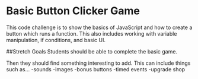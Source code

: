 # Basic Button Clicker Game

This code challenge is to show the basics of JavaScript and how to create a button which runs a function. This also includes working with variable manipulation, if conditions, and basic UI.

##Stretch Goals
Students should be able to complete the basic game.

Then they should find something interesting to add. This can include things such as...
-sounds
-images
-bonus buttons
-timed events
-upgrade shop